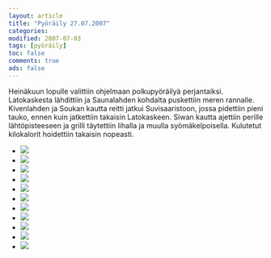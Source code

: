 ```yaml
--- 
layout: article 
title: "Pyöräily 27.07.2007" 
categories: 
modified: 2007-07-03 
tags: [pyöräily]
toc: false 
comments: true 
ads: false 
--- 
```


Heinäkuun lopulle valittiin ohjelmaan polkupyöräilyä perjantaiksi.
Latokaskesta lähdittiin ja Saunalahden kohdalta puskettiin meren
rannalle. Kivenlahden ja Soukan kautta reitti jatkui Suvisaaristoon,
jossa pidettiin pieni tauko, ennen kuin jatkettiin takaisin Latokaskeen.
Siwan kautta ajettiin perille lähtöpisteeseen ja grilli täytettiin
lihalla ja muulla syömäkelpoisella. Kulutetut kilokalorit hoidettiin
takaisin nopeasti.

<div class="image-gallery">

-   [![](/Media/Default/ImageGalleries/pyoraily-27.07.2007/Thumbnails/pyörä%20001.jpg)](/Media/Default/ImageGalleries/pyoraily-27.07.2007/pyörä%20001.jpg)
-   [![](/Media/Default/ImageGalleries/pyoraily-27.07.2007/Thumbnails/pyörä%20003.jpg)](/Media/Default/ImageGalleries/pyoraily-27.07.2007/pyörä%20003.jpg)
-   [![](/Media/Default/ImageGalleries/pyoraily-27.07.2007/Thumbnails/pyörä%20005.jpg)](/Media/Default/ImageGalleries/pyoraily-27.07.2007/pyörä%20005.jpg)
-   [![](/Media/Default/ImageGalleries/pyoraily-27.07.2007/Thumbnails/pyörä%20006.jpg)](/Media/Default/ImageGalleries/pyoraily-27.07.2007/pyörä%20006.jpg)
-   [![](/Media/Default/ImageGalleries/pyoraily-27.07.2007/Thumbnails/pyörä%20007.jpg)](/Media/Default/ImageGalleries/pyoraily-27.07.2007/pyörä%20007.jpg)
-   [![](/Media/Default/ImageGalleries/pyoraily-27.07.2007/Thumbnails/pyörä%20010.jpg)](/Media/Default/ImageGalleries/pyoraily-27.07.2007/pyörä%20010.jpg)
-   [![](/Media/Default/ImageGalleries/pyoraily-27.07.2007/Thumbnails/pyörä%20011.jpg)](/Media/Default/ImageGalleries/pyoraily-27.07.2007/pyörä%20011.jpg)
-   [![](/Media/Default/ImageGalleries/pyoraily-27.07.2007/Thumbnails/pyörä%20012.jpg)](/Media/Default/ImageGalleries/pyoraily-27.07.2007/pyörä%20012.jpg)
-   [![](/Media/Default/ImageGalleries/pyoraily-27.07.2007/Thumbnails/pyörä%20013.jpg)](/Media/Default/ImageGalleries/pyoraily-27.07.2007/pyörä%20013.jpg)
-   [![](/Media/Default/ImageGalleries/pyoraily-27.07.2007/Thumbnails/pyörä%20014.jpg)](/Media/Default/ImageGalleries/pyoraily-27.07.2007/pyörä%20014.jpg)
-   [![](/Media/Default/ImageGalleries/pyoraily-27.07.2007/Thumbnails/pyörä%20015.jpg)](/Media/Default/ImageGalleries/pyoraily-27.07.2007/pyörä%20015.jpg)

</div>
